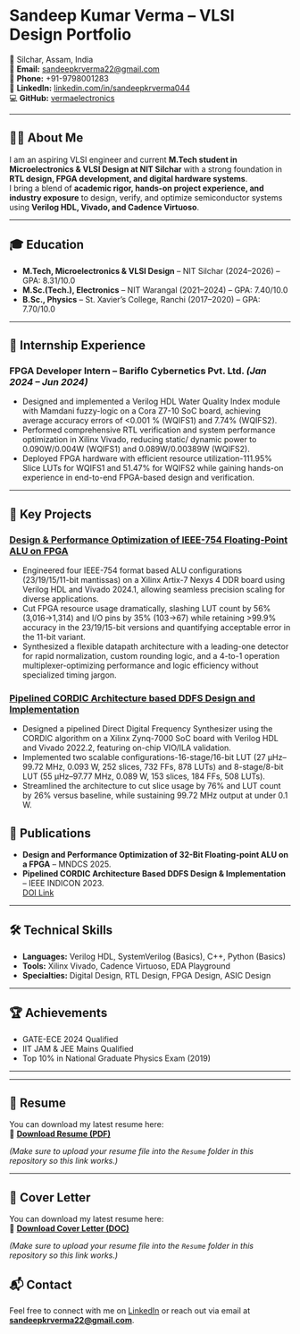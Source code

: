 # Sandeep Kumar Verma – VLSI Design Portfolio

📍 Silchar, Assam, India  
📧 **Email:** sandeepkrverma22@gmail.com  
📱 **Phone:** +91-9798001283  
🔗 **LinkedIn:** [linkedin.com/in/sandeepkrverma044](https://linkedin.com/in/sandeepkrverma044)  
💻 **GitHub:** [vermaelectronics](https://github.com/vermaelectronics)  

---

## 🧑‍💻 About Me
I am an aspiring VLSI engineer and current **M.Tech student in Microelectronics & VLSI Design at NIT Silchar** with a strong foundation in **RTL design, FPGA development, and digital hardware systems**.  
I bring a blend of **academic rigor, hands-on project experience, and industry exposure** to design, verify, and optimize semiconductor systems using **Verilog HDL, Vivado, and Cadence Virtuoso**.

---

## 🎓 Education
- **M.Tech, Microelectronics & VLSI Design** – NIT Silchar (2024–2026) – GPA: 8.31/10.0  
- **M.Sc.(Tech.), Electronics** – NIT Warangal (2021–2024) – GPA: 7.40/10.0  
- **B.Sc., Physics** – St. Xavier’s College, Ranchi (2017–2020) – GPA: 7.70/10.0  

---

## 💼 Internship Experience
### FPGA Developer Intern – **Bariflo Cybernetics Pvt. Ltd.** *(Jan 2024 – Jun 2024)*
- Designed and implemented a Verilog HDL Water Quality Index module with Mamdani fuzzy-logic on a Cora Z7-10
 SoC board, achieving average accuracy errors of <0.001 % (WQIFS1) and 7.74% (WQIFS2).
- Performed comprehensive RTL verification and system performance optimization in Xilinx Vivado, reducing static/
dynamic power to 0.090W/0.004W (WQIFS1) and 0.089W/0.00389W (WQIFS2).
- Deployed FPGA hardware with efficient resource utilization-111.95% Slice LUTs for WQIFS1 and 51.47% for WQIFS2
 while gaining hands-on experience in end-to-end FPGA-based design and verification.

---

## 🚀 Key Projects
### [Design & Performance Optimization of IEEE-754 Floating-Point ALU on FPGA](https://github.com/vermaelectronics/Area-and-Resource-optimization-of-32-bit-Floating-Point-ALU)
 - Engineered four IEEE-754 format based ALU configurations (23/19/15/11-bit mantissas) on a Xilinx Artix-7 Nexys 4
 DDR board using Verilog HDL and Vivado 2024.1, allowing seamless precision scaling for diverse applications.
 - Cut FPGA resource usage dramatically, slashing LUT count by 56% (3,016→1,314) and I/O pins by 35% (103→67)
 while retaining >99.9% accuracy in the 23/19/15-bit versions and quantifying acceptable error in the 11-bit variant.
 - Synthesized a flexible datapath architecture with a leading-one detector for rapid normalization, custom rounding logic,
 and a 4-to-1 operation multiplexer-optimizing performance and logic efficiency without specialized timing jargon.

### [Pipelined CORDIC Architecture based DDFS Design and Implementation](https://github.com/vermaelectronics/CORDIC_BASED_DDFS_CODE_SANDEEP)
- Designed a pipelined Direct Digital Frequency Synthesizer using the CORDIC algorithm on a Xilinx Zynq-7000 SoC
 board with Verilog HDL and Vivado 2022.2, featuring on-chip VIO/ILA validation.
- Implemented two scalable configurations-16-stage/16-bit LUT (27 µHz–99.72 MHz, 0.093 W, 252 slices, 732 FFs, 878
 LUTs) and 8-stage/8-bit LUT (55 µHz–97.77 MHz, 0.089 W, 153 slices, 184 FFs, 508 LUTs).
- Streamlined the architecture to cut slice usage by 76% and LUT count by 26% versus baseline, while sustaining 99.72
 MHz output at under 0.1 W.

## 📄 Publications
- **Design and Performance Optimization of 32-Bit Floating-point ALU on a FPGA** – MNDCS 2025.  
- **Pipelined CORDIC Architecture Based DDFS Design & Implementation** – IEEE INDICON 2023.  
  [DOI Link](https://doi.org/10.1109/INDICON59947.2023.10440811)

---

## 🛠 Technical Skills
- **Languages:** Verilog HDL, SystemVerilog (Basics), C++, Python (Basics)  
- **Tools:** Xilinx Vivado, Cadence Virtuoso, EDA Playground  
- **Specialties:** Digital Design, RTL Design, FPGA Design, ASIC Design  

---

## 🏆 Achievements
- GATE-ECE 2024 Qualified  
- IIT JAM & JEE Mains Qualified  
- Top 10% in National Graduate Physics Exam (2019)  

---


---

## 📜 Resume
You can download my latest resume here:  
📄 [**Download Resume (PDF)**](https://drive.google.com/file/d/1AVbIUKK_KG_L_zDDh-DIdT003mwC3MP2/view?usp=drive_link)  

*(Make sure to upload your resume file into the `Resume` folder in this repository so this link works.)*

---
## 📜 Cover Letter
You can download my latest resume here:  
📄 [**Download Cover Letter (DOC)**](https://docs.google.com/document/d/1qOqTQDWjxSz05wzuFYyI-2e_jcFv0Frq/edit?usp=sharing&ouid=110947134605187477700&rtpof=true&sd=true)

*(Make sure to upload your resume file into the `Resume` folder in this repository so this link works.)*

## 📬 Contact
Feel free to connect with me on [LinkedIn](https://linkedin.com/in/sandeepkrverma044) or reach out via email at **sandeepkrverma22@gmail.com**.
